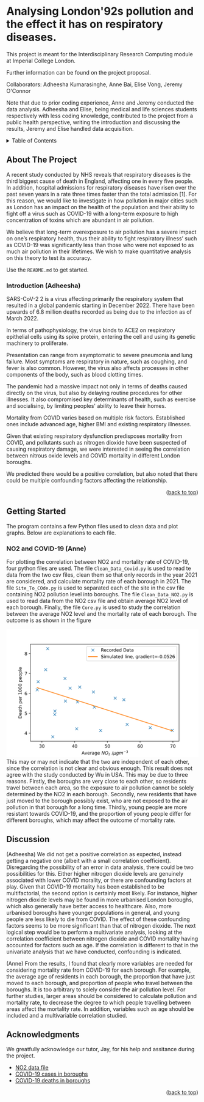 # Analysing London\'92s pollution and the effect it has on respiratory diseases. 

This project is meant for the Interdisciplinary Research Computing module at Imperial College London. 

Further information can be found on the project proposal. 

Collaborators: Adheesha Kumarasinghe, Anne Bai, Elise Vong, Jeremy O'Connor

Note that due to prior coding experience, Anne and Jeremy conducted the data analysis. Adheesha and Elise, being medical and life sciences students respectively with less coding knowledge, contributed to the project from a public health perspective, writing the introduction and discussing the results, Jeremy and Elise handled data acquisition.


<!-- TABLE OF CONTENTS -->
<details>
  <summary>Table of Contents</summary>
  <ol>
    <li>
      <a href="#about-the-project">About The Project</a>
      <ul>
        <li><a href="#Introduction"Introduction</a></li>
      </ul>
    </li>
    <li>
      <a href="#getting-started">Getting Started</a>
      <ul>
        <li><a href="#NO2 and COVID-19">NO2 and COVID-19</a></li>
      </ul>
    </li>
    <li>
        <li><a href="#Discussion">Discussion</a></li>
    </li>
    <li><a href="#acknowledgments">Acknowledgments</a></li>
  </ol>
</details>



<!-- ABOUT THE PROJECT -->
## About The Project

A recent study conducted by NHS reveals that respiratory diseases is the third biggest cause of death in England, affecting one in every five people. In addition, hospital admissions for respiratory diseases have risen over the past seven years in a rate three times faster than the total admission [1]. For this reason, we would like to investigate in how pollution in major cities such as London has an impact on the health of the population and their ability to fight off a virus such as COVID-19 with a long-term exposure to high concentration of toxins which are abundant in air pollution. 

We believe that long-term overexposure to air pollution has a severe impact on one’s respiratory health, thus their ability to fight respiratory illness’ such as COVID-19 was significantly less than those who were not exposed to as much air pollution in their lifetimes. We wish to make quantitative analysis on this theory to test its accuracy. 

Use the `README.md` to get started.

### Introduction (Adheesha)

SARS-CoV-2 2 is a virus affecting primarily the respiratory system that resulted in a global pandemic starting in December 2022. There have been upwards of 6.8 million deaths recorded as being due to the infection as of March 2022. 

In terms of pathophysiology, the virus binds to ACE2 on respiratory epithelial cells using its spike protein, entering the cell and using its genetic machinery to proliferate. 

Presentation can range from asymptomatic to severe pneumonia and lung failure. Most symptoms are respiratory in nature, such as coughing, and fever is also common. However, the virus also affects processes in  other components of the body, such as blood clotting times. 

The pandemic had a massive impact not only in terms of deaths caused directly on the virus, but also by delaying routine procedures for other illnesses. It also compromised key determinants of health, such as exercise and socialising, by limiting peoples' ability to leave their homes. 

Mortality from COVID varies based on multiple risk factors. Established ones include advanced age, higher BMI and existing respiratory illnesses. 

Given that existing respiratory dysfunction predisposes mortality from COVID, and pollutants such as nitrogen dioxide have been suspected of causing respiratory damage, we were interested in seeing the correlation between nitrous oxide levels and COVID mortality in different London boroughs. 

We predicted there would be a positive correlation, but also noted that there could be multiple confounding factors affecting the relationship.

<p align="right">(<a href="#readme-top">back to top</a>)</p>


<!-- GETTING STARTED -->
## Getting Started

The program contains a few Python files used to clean data and plot graphs. Below are explanations to each file.

### NO2 and COVID-19 (Anne)

For plotting the correlation between NO2 and mortality rate of COVID-19, four python files are used. The file `Clean_Data_Covid.py` is used to read te data from the two csv files, clean them so that only records in the year 2021 are considered, and calculate mortality rate of each borough in 2021. The file `Site_To_COde.py` is used to separated each of the site in the csv file containing NO2 pollution level into boroughs. The file `Clean_Data_NO2.py` is used to read data from the NO2 csv file and obtain average NO2 level of each borough. Finally, the file `Core.py` is used to study the correlation between the average NO2 level and the mortality rate of each borough. The outcome is as shown in the figure
<div align="center">
  <a href="https://github.com/AnneBai0802/London-Underground-and-Respiratory-diseases">
    <img src="Percentage Death 2021 against NO2 in 2015-2023.png" alt="Mortality Rate of COVID-19 against NO2" >
  </a>
 </div>
This may or may not indicate that the two are independent of each other, since the correlation is not clear and obvious enough. This result does not agree with the study conducted by Wu in USA. This may be due to three reasons.
Firstly, the boroughs are very close to each other, so residents travel between each area, so the exposure to air pollution cannot be solely determined by the NO2 in each borough. Secondly, new residents that have just moved to the borough possibly exist, who are not exposed to the air pollution in that borough for a long time. Thirdly, young people are more resistant towards COVID-19, and the proportion of young people differ for different boroughs, which may affect the outcome of mortality rate.


<!-- DISCUSSION -->
## Discussion
(Adheesha) We did not get a positive correlation as expected, instead getting a negative one (albeit with a small correlation coefficient). Disregarding the possibility of an error in data analysis, there could be two possibilities for this. Either higher nitrogen dioxide levels are genuinely associated with lower COVID morality, or there are confounding factors at play. Given that COVID-19 mortality has been established to be multifactorial, the second option is certainly most likely. For instance, higher nitrogen dioxide levels may be found in more urbanised London boroughs, which also generally have better access to healthcare. Also, more urbanised boroughs have younger populations in general, and young people are less likely to die from COVID. The effect of these confounding factors seems to be more significant than that of nitrogen dioxide. The next logical step would be to perform a multivariate analysis, looking at the correlation coefficient between nitrogen dioxide and COVID mortality having accounted for factors such as age. If the correlation is different to that in the univariate analysis that we have conducted, confounding is indicated.


(Anne) From the results, I  found that clearly more variables are needed for considering mortality rate from COVID-19 for each borough. For example, the average age of residents in each borough, the proportion that have just moved to each borough, and proportion of people who travel between the boroughs.  It is too arbitrary to solely consider the air pollution level. For further studies, larger areas should be considered to calculate pollution and mortality rate, to decrease the degree to which people travelling between areas affect the mortality rate. In addition, variables such as age should be included and a multivariable correlation studied.

<!-- ACKNOWLEDGMENTS -->
## Acknowledgments

We greatfully acknowledge our tutor, Jay, for his help and assitance during the project.

* [NO2 data file](https://www.londonair.org.uk/london/asp/datadownload.asp)
* [COVID-19 cases in boroughs](https://data.london.gov.uk/dataset/coronavirus--covid-19--cases)
* [COVID-19 deaths in boroughs](https://data.london.gov.uk/dataset/coronavirus--covid-19--deaths)

<p align="right">(<a href="#readme-top">back to top</a>)</p>

